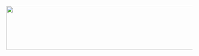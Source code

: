 
<a href="https://www.gitanimals.org/en_US?utm_medium=image&utm_source=jungsikjeong&utm_content=line">
  <img
    src="https://render.gitanimals.org/lines/jungsikjeong"
    width="600"
    height="120"
  />
</a>
  

